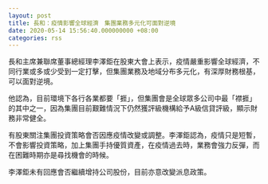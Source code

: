 ```yaml
---
layout: post
title: 長和：疫情影響全球經濟　集團業務多元化可面對逆境
date: 2020-05-14 15:56:40.000000000 +08:00
categories: rss
---
```


長和主席兼聯席董事總經理李澤鉅在股東大會上表示，疫情嚴重影響全球經濟，不同行業或多或少受到一定打擊，但集團業務及地域分布多元化，有深厚財務根基，可以面對逆境。

他認為，目前環境下各行各業都要「捱」，但集團會是全球眾多公司中最「襟捱」的其中之一，因為集團目前艱難情況下仍然獲評級機構給予A級信貸評級，顯示財務非常健全。

有股東關注集團投資策略會否因應疫情改變或調整。李澤鉅認為，疫情只是短暫，不會影響投資策略，加上集團手持優質資產，在疫情過去時，業務會強力反彈，而在困難時期亦是尋找機會的時候。

李澤鉅未有回應會否繼續增持公司股份，目前亦意改變派息政策。
